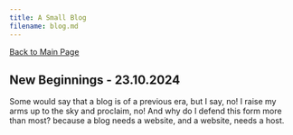 ```yaml
---
title: A Small Blog
filename: blog.md
--- 
```


[Back to Main Page](README.md)

## New Beginnings - 23.10.2024

Some would say that a blog is of a previous era, but I say, no! I raise my arms up to the sky and proclaim, no! And why do I defend this form more than most? because a blog needs a website, and a website, needs a host.
